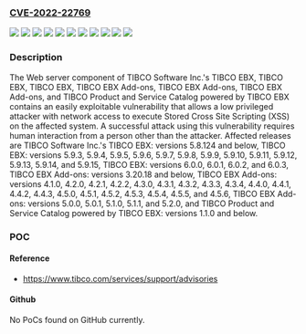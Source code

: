 ### [CVE-2022-22769](https://cve.mitre.org/cgi-bin/cvename.cgi?name=CVE-2022-22769)
![](https://img.shields.io/static/v1?label=Product&message=TIBCO%20EBX%20Add-ons&color=blue)
![](https://img.shields.io/static/v1?label=Product&message=TIBCO%20EBX&color=blue)
![](https://img.shields.io/static/v1?label=Product&message=TIBCO%20Product%20and%20Service%20Catalog%20powered%20by%20TIBCO%20EBX&color=blue)
![](https://img.shields.io/static/v1?label=Version&message=%3C%3D%201.1.0%20&color=brighgreen)
![](https://img.shields.io/static/v1?label=Version&message=%3C%3D%203.20.18%20&color=brighgreen)
![](https://img.shields.io/static/v1?label=Version&message=%3C%3D%205.8.124%20&color=brighgreen)
![](https://img.shields.io/static/v1?label=Version&message=%3D%204.1.0%20&color=brighgreen)
![](https://img.shields.io/static/v1?label=Version&message=%3D%205.0.0%20&color=brighgreen)
![](https://img.shields.io/static/v1?label=Version&message=%3D%205.9.3%20&color=brighgreen)
![](https://img.shields.io/static/v1?label=Version&message=%3D%206.0.0%20&color=brighgreen)
![](https://img.shields.io/static/v1?label=Vulnerability&message=In%20the%20worst%20case%2C%20if%20the%20victim%20is%20a%20privileged%20administrator%2C%20successful%20execution%20of%20these%20vulnerabilities%20can%20result%20in%20an%20attacker%20gaining%20full%20administrative%20access%20to%20the%20affected%20system.&color=brighgreen)

### Description

The Web server component of TIBCO Software Inc.'s TIBCO EBX, TIBCO EBX, TIBCO EBX, TIBCO EBX Add-ons, TIBCO EBX Add-ons, TIBCO EBX Add-ons, and TIBCO Product and Service Catalog powered by TIBCO EBX contains an easily exploitable vulnerability that allows a low privileged attacker with network access to execute Stored Cross Site Scripting (XSS) on the affected system. A successful attack using this vulnerability requires human interaction from a person other than the attacker. Affected releases are TIBCO Software Inc.'s TIBCO EBX: versions 5.8.124 and below, TIBCO EBX: versions 5.9.3, 5.9.4, 5.9.5, 5.9.6, 5.9.7, 5.9.8, 5.9.9, 5.9.10, 5.9.11, 5.9.12, 5.9.13, 5.9.14, and 5.9.15, TIBCO EBX: versions 6.0.0, 6.0.1, 6.0.2, and 6.0.3, TIBCO EBX Add-ons: versions 3.20.18 and below, TIBCO EBX Add-ons: versions 4.1.0, 4.2.0, 4.2.1, 4.2.2, 4.3.0, 4.3.1, 4.3.2, 4.3.3, 4.3.4, 4.4.0, 4.4.1, 4.4.2, 4.4.3, 4.5.0, 4.5.1, 4.5.2, 4.5.3, 4.5.4, 4.5.5, and 4.5.6, TIBCO EBX Add-ons: versions 5.0.0, 5.0.1, 5.1.0, 5.1.1, and 5.2.0, and TIBCO Product and Service Catalog powered by TIBCO EBX: versions 1.1.0 and below.

### POC

#### Reference
- https://www.tibco.com/services/support/advisories

#### Github
No PoCs found on GitHub currently.

